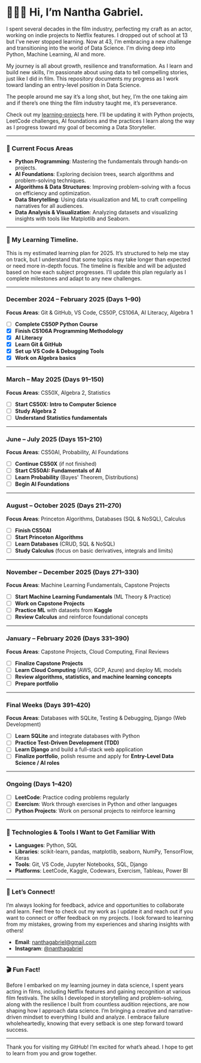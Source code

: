 # 🙋🏾‍♂️ Hi, I’m Nantha Gabriel.

I spent several decades in the film industry, perfecting my craft as an actor, working on indie projects to Netflix features. I dropped out of school at 13 but I've never stopped learning. Now at 43, I’m embracing a new challenge and transitioning into the world of Data Science. I'm diving deep into Python, Machine Learning, AI and more.

My journey is all about growth, resilience and transformation. As I learn and build new skills, I’m passionate about using data to tell compelling stories, just like I did in film. This repository documents my progress as I work toward landing an entry-level position in Data Science. 

The people around me say it’s a long shot, but hey, I’m the one taking aim and if there’s one thing the film industry taught me, it’s perseverance.

Check out my [learning-projects](https://github.com/nanthagabriel/learning-projects/tree/learning_projects) here. I’ll be updating it with Python projects, LeetCode challenges, AI foundations and the practices I learn along the way as I progress toward my goal of becoming a Data Storyteller.

---

### 🤖 Current Focus Areas

- **Python Programming**: Mastering the fundamentals through hands-on projects.  
- **AI Foundations**: Exploring decision trees, search algorithms and problem-solving techniques.  
- **Algorithms & Data Structures**: Improving problem-solving with a focus on efficiency and optimization.  
- **Data Storytelling**: Using data visualization and ML to craft compelling narratives for all audiences.  
- **Data Analysis & Visualization**: Analyzing datasets and visualizing insights with tools like Matplotlib and Seaborn.


---

### 📅 My Learning Timeline. 
This is my estimated learning plan for 2025. It’s structured to help me stay on track, but I understand that some topics may take longer than expected or need more in-depth focus. The timeline is flexible and will be adjusted based on how each subject progresses. I’ll update this plan regularly as I complete milestones and adapt to any new challenges.

---

### **December 2024 – February 2025 (Days 1–90)**  
**Focus Areas**: Git & GitHub, VS Code, CS50P, CS106A, AI Literacy, Algebra 1  

- [ ] **Complete CS50P Python Course**  
- [x] **Finish CS106A Programming Methodology**  
- [x] **AI Literacy**  
- [x] **Learn Git & GitHub**  
- [x] **Set up VS Code & Debugging Tools**  
- [x] **Work on Algebra basics**  

---

### **March – May 2025 (Days 91–150)**  
**Focus Areas**: CS50X, Algebra 2, Statistics  

- [ ] **Start CS50X: Intro to Computer Science**  
- [ ] **Study Algebra 2**  
- [ ] **Understand Statistics fundamentals**  

---

### **June – July 2025 (Days 151–210)**  
**Focus Areas**: CS50AI, Probability, AI Foundations  

- [ ] **Continue CS50X** (if not finished)  
- [ ] **Start CS50AI: Fundamentals of AI**  
- [ ] **Learn Probability** (Bayes' Theorem, Distributions)  
- [ ] **Begin AI Foundations**  

---

### **August – October 2025 (Days 211–270)**  
**Focus Areas**: Princeton Algorithms, Databases (SQL & NoSQL), Calculus  

- [ ] **Finish CS50AI**  
- [ ] **Start Princeton Algorithms**  
- [ ] **Learn Databases** (CRUD, SQL & NoSQL)  
- [ ] **Study Calculus** (focus on basic derivatives, integrals and limits)  

---

### **November – December 2025 (Days 271–330)**  
**Focus Areas**: Machine Learning Fundamentals, Capstone Projects  

- [ ] **Start Machine Learning Fundamentals** (ML Theory & Practice)  
- [ ] **Work on Capstone Projects**  
- [ ] **Practice ML** with datasets from **Kaggle**  
- [ ] **Review Calculus** and reinforce foundational concepts  

---

### **January – February 2026 (Days 331–390)**  
**Focus Areas**: Capstone Projects, Cloud Computing, Final Reviews  

- [ ] **Finalize Capstone Projects**  
- [ ] **Learn Cloud Computing** (AWS, GCP, Azure) and deploy ML models  
- [ ] **Review algorithms, statistics, and machine learning concepts**  
- [ ] **Prepare portfolio**    

---

### **Final Weeks (Days 391–420)**  
**Focus Areas**: Databases with SQLite, Testing & Debugging, Django (Web Development)  

- [ ] **Learn SQLite** and integrate databases with Python  
- [ ] **Practice Test-Driven Development (TDD)**  
- [ ] **Learn Django** and build a full-stack web application  
- [ ] **Finalize portfolio**, polish resume and apply for **Entry-Level Data Science / AI roles**  

---

### **Ongoing (Days 1–420)**  

- [ ] **LeetCode**: Practice coding problems regularly  
- [ ] **Exercism**: Work through exercises in Python and other languages  
- [ ] **Python Projects**: Work on personal projects to reinforce learning  

---

### 🔧 Technologies & Tools I Want to Get Familiar With

- **Languages**: Python, SQL  
- **Libraries**: scikit-learn, pandas, matplotlib, seaborn, NumPy, TensorFlow, Keras  
- **Tools**: Git, VS Code, Jupyter Notebooks, SQL, Django  
- **Platforms**: LeetCode, Kaggle, Codewars, Exercism, Tableau, Power BI

---

### 💬 Let’s Connect!

I’m always looking for feedback, advice and opportunities to collaborate and learn. Feel free to check out my work as I update it and reach out if you want to connect or offer feedback on my projects. I look forward to learning from my mistakes, growing from my experiences and sharing insights with others!

- **Email**: [nanthagabriel@gmail.com](mailto:nanthagabriel@gmail.com)  
- **Instagram**: [@nanthagabriel](https://www.instagram.com/nanthagabriel/)

---

### 🎬 Fun Fact!

Before I embarked on my learning journey in data science, I spent years acting in films, including Netflix features and gaining recognition at various film festivals. The skills I developed in storytelling and problem-solving, along with the resilience I built from countless audition rejections, are now shaping how I approach data science. I’m bringing a creative and narrative-driven mindset to everything I build and analyze. I embrace failure wholeheartedly, knowing that every setback is one step forward toward success.

---

Thank you for visiting my GitHub! 
I’m excited for what’s ahead. 
I hope to get to learn from you and grow together.
